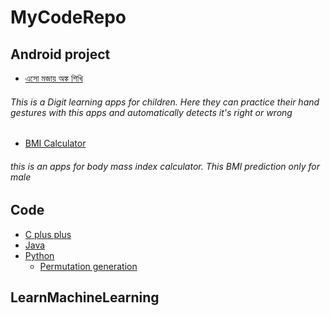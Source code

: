 # MyCodeRepo

## Android project
 - [এসো মজায় অঙ্ক শিখি ](https://github.com/MD-ABDUL-MOMIN/MyCodeRepo/tree/master/AndroidProject/BreakTheDigits)
###### This is a Digit learning apps for children. Here they can practice their hand gestures  with this apps and automatically detects it's right or wrong <br/>
 - [BMI Calculator]( https://github.com/MD-ABDUL-MOMIN/MyCodeRepo/tree/master/AndroidProject/BMICalculator)
###### this is an apps for body mass index calculator. This BMI prediction only for male
## Code
 - [C plus plus](https://github.com/MD-ABDUL-MOMIN/MyCodeRepo/tree/master/Code/cpp) <br/>
 - [Java](https://github.com/MD-ABDUL-MOMIN/MyCodeRepo/tree/master/Code/java)<br/>
 - [Python](https://github.com/MD-ABDUL-MOMIN/MyCodeRepo/tree/master/Code/python)<br/>
     - [Permutation generation](https://github.com/MD-ABDUL-MOMIN/MyCodeRepo/blob/master/Code/python/permutation.py) <br/>
 
 ## LearnMachineLearning
 

